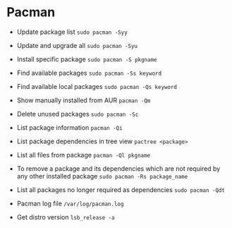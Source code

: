 
# Pacman

- Update package list
`sudo pacman -Syy`

- Update and upgrade all
`sudo pacman -Syu`

- Install specific package
`sudo pacman -S pkgname`

- Find available packages
`sudo pacman -Ss keyword`

- Find available local packages
`sudo pacman -Qs keyword`

- Show manually installed from AUR
`pacman -Qm`

- Delete unused packages
`sudo pacman -Sc`

- List package information
`pacman -Qi`

- List package dependencies in tree view
`pactree <package>`

- List all files from package
`pacman -Ql pkgname`

- To remove a package and its dependencies which are not required by any other installed package
`sudo pacman -Rs package_name`

- List all packages no longer required as dependencies
`sudo pacman -Qdt`

- Pacman log file
`/var/log/pacman.log`

- Get distro version
`lsb_release -a`
